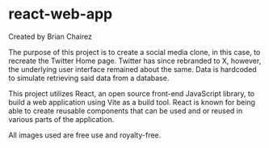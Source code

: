 # react-web-app

Created by Brian Chairez

The purpose of this project is to create a social media clone, in this case, to recreate the Twitter Home page. 
Twitter has since rebranded to X, however, the underlying user interface remained about the same. 
Data is hardcoded to simulate retrieving said data from a database.

This project utilizes React, an open source front-end JavaScript library, to build a web application using Vite as a build tool. 
React is known for being able to create reusable components that can be used and or reused in various parts of the application.  

All images used are free use and royalty-free.
